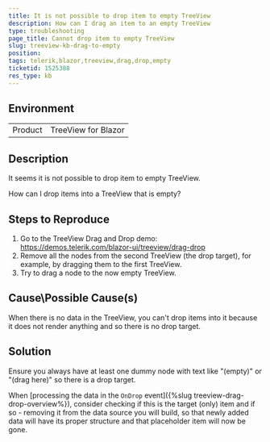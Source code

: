 ```yaml
---
title: It is not possible to drop item to empty TreeView
description: How can I drag an item to an empty TreeView
type: troubleshooting
page_title: Cannot drop item to empty TreeView
slug: treeview-kb-drag-to-empty
position: 
tags: telerik,blazor,treeview,drag,drop,empty
ticketid: 1525388
res_type: kb
---
```


## Environment
<table>
	<tbody>
		<tr>
			<td>Product</td>
			<td>TreeView for Blazor</td>
		</tr>
	</tbody>
</table>


## Description
It seems it is not possible to drop item to empty TreeView.

How can I drop items into a TreeView that is empty?

## Steps to Reproduce
1. Go to the TreeView Drag and Drop demo: https://demos.telerik.com/blazor-ui/treeview/drag-drop
1. Remove all the nodes from the second TreeView (the drop target), for example, by dragging them to the first TreeView.
1. Try to drag a node to the now empty TreeView.

## Cause\Possible Cause(s)
When there is no data in the TreeView, you can't drop items into it because it does not render anything and so there is no drop target.

## Solution
Ensure you always have at least one dummy node with text like "(empty)" or "(drag here)" so there is a drop target.

When [processing the data in the `OnDrop` event]({%slug treeview-drag-drop-overview%}), consider checking if this is the target (only) item and if so - removing it from the data source you will build, so that newly added data will have its proper structure and that placeholder item will now be gone.
